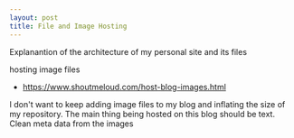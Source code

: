 ```yaml
---
layout: post
title: File and Image Hosting
---
```


Explanantion of the architecture of my personal site and its files

hosting image files
- https://www.shoutmeloud.com/host-blog-images.html

I don't want to keep adding image files to my blog and inflating the size of my repository.
The main thing being hosted on this blog should be text.
Clean meta data from the images
